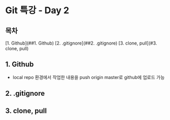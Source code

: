 # Git 특강 - Day 2

## 목차
[1. Github](##1. Github) 
[2. .gitignore](##2. .gitignore)
[3. clone, pull](#3. clone, pull)



## 1. Github
* local repo 환경에서 작업한 내용을 push origin master로 github에 업로드 가능





## 2. .gitignore







## 3. clone, pull